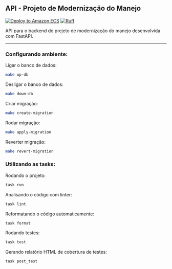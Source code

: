 ## API - Projeto de Modernização do Manejo

[![Deploy to Amazon ECS](https://github.com/henriquesebastiao/modernizacao-manejo-api/actions/workflows/aws.yml/badge.svg)](https://github.com/henriquesebastiao/modernizacao-manejo-api/actions/workflows/aws.yml)
[![Ruff](https://github.com/henriquesebastiao/modernizacao-manejo-api/actions/workflows/ruff.yml/badge.svg)](https://github.com/henriquesebastiao/modernizacao-manejo-api/actions/workflows/ruff.yml)

API para o backend do prejeto de modernização do manejo desenvolvida com FastAPI.

<hr>

### Configurando ambiente:

Ligar o banco de dados:
```bash
make up-db
```

Desligar o banco de dados:
```bash
make down-db
```

Criar migração:
```bash
make create-migration
```

Rodar migração:
```bash
make apply-migration
```

Reverter migração:
```bash
make revert-migration
```

### Utilizando as tasks:

Rodando o projeto:
```bash
task run
```

Analisando o código com linter:
```bash
task lint
```

Reformatando o código automaticamente:
```bash
task format
```

Rodando testes:
```bash
task test
```

Gerando relatório HTML de cobertura de testes:
```bash
task post_test
```
